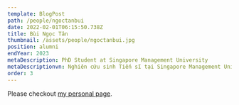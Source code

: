 ```yaml
---
template: BlogPost
path: /people/ngoctanbui
date: 2022-02-01T06:15:50.738Z
title: Bùi Ngọc Tân
thumbnail: /assets/people/ngoctanbui.jpg
position: alumni
endYear: 2023
metaDescription: PhD Student at Singapore Management University
metaDescriptionvn: Nghiên cứu sinh Tiến sĩ tại Singapore Management University
order: 3
---
```


Please checkout [my personal page](https://users.soict.hust.edu.vn/thanghq/?fbclid=IwAR2VaQ-JSrqiP-WFBaP8wqQMsfEwQ9ep10KAqNoQY63w2lZWPJuHPdgT8kQ).
